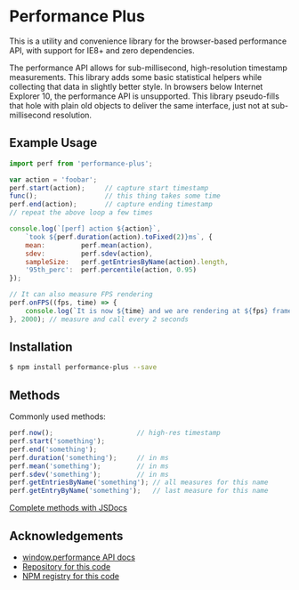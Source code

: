 # Performance Plus

This is a utility and convenience library for the browser-based performance API, with support for IE8+ and zero dependencies.

The performance API allows for sub-millisecond, high-resolution timestamp measurements. This library adds some basic statistical helpers while collecting that data in slightly better style. In browsers below Internet Explorer 10, the performance API is unsupported. This library pseudo-fills that hole with plain old objects to deliver the same interface, just not at sub-millisecond resolution.

## Example Usage
~~~js
import perf from 'performance-plus';

var action = 'foobar';
perf.start(action);     // capture start timestamp
func();                 // this thing takes some time
perf.end(action);       // capture ending timestamp
// repeat the above loop a few times

console.log(`[perf] action ${action}`,
    `took ${perf.duration(action).toFixed(2)}ms`, {
    mean:         perf.mean(action),
    sdev:         perf.sdev(action),
    sampleSize:   perf.getEntriesByName(action).length,
    '95th_perc':  perf.percentile(action, 0.95)
});
~~~

~~~js
// It can also measure FPS rendering
perf.onFPS((fps, time) => {
    console.log(`It is now ${time} and we are rendering at ${fps} frames per second`);
}, 2000); // measure and call every 2 seconds
~~~

## Installation

~~~sh
$ npm install performance-plus --save
~~~

## Methods

Commonly used methods:

~~~js
perf.now();                     // high-res timestamp
perf.start('something');
perf.end('something');
perf.duration('something');     // in ms
perf.mean('something');         // in ms
perf.sdev('something');         // in ms
perf.getEntriesByName('something'); // all measures for this name
perf.getEntryByName('something');   // last measure for this name
~~~

[Complete methods with JSDocs](https://github.com/andjosh/performance-plus/blob/master/index.js)

## Acknowledgements

- [window.performance API docs](https://developer.mozilla.org/en-US/docs/Web/API/Performance/measure)
- [Repository for this code](https://github.com/andjosh/performance-plus)
- [NPM registry for this code](https://www.npmjs.com/package/performance-plus)
